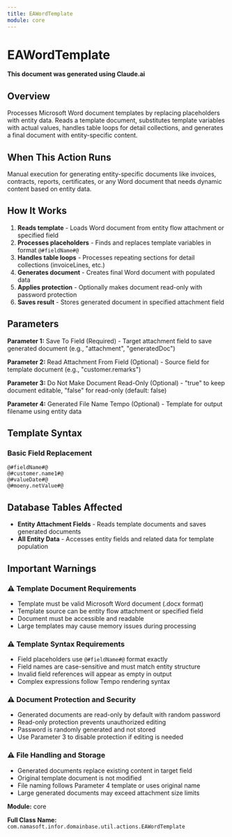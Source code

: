 ```yaml
---
title: EAWordTemplate
module: core
---
```



<div class='entity-flows'>

# EAWordTemplate

**This document was generated using Claude.ai**

## Overview

Processes Microsoft Word document templates by replacing placeholders with entity data. Reads a template document, substitutes template variables with actual values, handles table loops for detail collections, and generates a final document with entity-specific content.

## When This Action Runs

Manual execution for generating entity-specific documents like invoices, contracts, reports, certificates, or any Word document that needs dynamic content based on entity data.

## How It Works

1. **Reads template** - Loads Word document from entity flow attachment or specified field
2. **Processes placeholders** - Finds and replaces template variables in format `@#fieldName#@`
3. **Handles table loops** - Processes repeating sections for detail collections (invoiceLines, etc.)
4. **Generates document** - Creates final Word document with populated data
5. **Applies protection** - Optionally makes document read-only with password protection
6. **Saves result** - Stores generated document in specified attachment field

## Parameters

**Parameter 1:** Save To Field (Required) - Target attachment field to save generated document (e.g., "attachment", "generatedDoc")

**Parameter 2:** Read Attachment From Field (Optional) - Source field for template document (e.g., "customer.remarks")

**Parameter 3:** Do Not Make Document Read-Only (Optional) - "true" to keep document editable, "false" for read-only (default: false)

**Parameter 4:** Generated File Name Tempo (Optional) - Template for output filename using entity data

## Template Syntax

### Basic Field Replacement
```
@#fieldName#@
@#customer.name1#@  
@#valueDate#@
@#moeny.netValue#@
```

## Database Tables Affected

- **Entity Attachment Fields** - Reads template documents and saves generated documents
- **All Entity Data** - Accesses entity fields and related data for template population

## Important Warnings

### ⚠️ Template Document Requirements
- Template must be valid Microsoft Word document (.docx format)
- Template source can be entity flow attachment or specified field
- Document must be accessible and readable
- Large templates may cause memory issues during processing

### ⚠️ Template Syntax Requirements
- Field placeholders use `@#fieldName#@` format exactly
- Field names are case-sensitive and must match entity structure
- Invalid field references will appear as empty in output
- Complex expressions follow Tempo rendering syntax


### ⚠️ Document Protection and Security
- Generated documents are read-only by default with random password
- Read-only protection prevents unauthorized editing
- Password is randomly generated and not stored
- Use Parameter 3 to disable protection if editing is needed


### ⚠️ File Handling and Storage
- Generated documents replace existing content in target field
- Original template document is not modified
- File naming follows Parameter 4 template or uses original name
- Large generated documents may exceed attachment size limits

**Module:** core

**Full Class Name:** `com.namasoft.infor.domainbase.util.actions.EAWordTemplate`


</div>